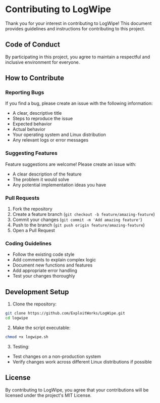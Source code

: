 # Contributing to LogWipe

Thank you for your interest in contributing to LogWipe! This document provides guidelines and instructions for contributing to this project.

## Code of Conduct

By participating in this project, you agree to maintain a respectful and inclusive environment for everyone.

## How to Contribute

### Reporting Bugs

If you find a bug, please create an issue with the following information:
- A clear, descriptive title
- Steps to reproduce the issue
- Expected behavior
- Actual behavior
- Your operating system and Linux distribution
- Any relevant logs or error messages

### Suggesting Features

Feature suggestions are welcome! Please create an issue with:
- A clear description of the feature
- The problem it would solve
- Any potential implementation ideas you have

### Pull Requests

1. Fork the repository
2. Create a feature branch (`git checkout -b feature/amazing-feature`)
3. Commit your changes (`git commit -m 'Add amazing feature'`)
4. Push to the branch (`git push origin feature/amazing-feature`)
5. Open a Pull Request

### Coding Guidelines

- Follow the existing code style
- Add comments to explain complex logic
- Document new functions and features
- Add appropriate error handling
- Test your changes thoroughly

## Development Setup

1. Clone the repository:
```bash
git clone https://github.com/ExploitWorks/LogWipe.git
cd logwipe
```

2. Make the script executable:
```bash
chmod +x logwipe.sh
```

3. Testing:
- Test changes on a non-production system
- Verify changes work across different Linux distributions if possible

## License

By contributing to LogWipe, you agree that your contributions will be licensed under the project's MIT License. 